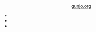 ﻿<header>
  <a href="{{ site.url }}" title="{{ site.title }}" class="nav">gunjo.org</a>
  <nav>
    <ul>
      <li><a href="https://sizu.me/{{ site.quiet }}" class="nav"><i class="icon-quiet icon-2x"></i></a></li>
      <li><a href="https://bsky.app/profile/{{ site.did }}" class="nav"><i class="icon-bluesky icon-2x"></i></a></li>
      <li><a href="https://github.com/{{ site.github }}" class="nav"><i class="icon-github icon-2x"></i></a></li>
    </ul>
  </nav>
</header>
